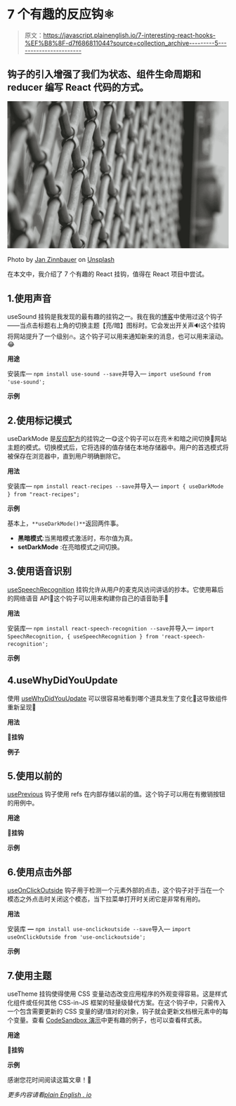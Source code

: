 # 7 个有趣的反应钩⚛️

> 原文：<https://javascript.plainenglish.io/7-interesting-react-hooks-%EF%B8%8F-d7f686811044?source=collection_archive---------5----------------------->

## 钩子的引入增强了我们为状态、组件生命周期和 reducer 编写 React 代码的方式。

![](img/be293619338c3176fc797065d40c6c7a.png)

Photo by [Jan Zinnbauer](https://unsplash.com/@jan_zinnbauer?utm_source=unsplash&utm_medium=referral&utm_content=creditCopyText) on [Unsplash](https://unsplash.com/s/photos/link-chain?utm_source=unsplash&utm_medium=referral&utm_content=creditCopyText)

在本文中，我介绍了 7 个有趣的 React 挂钩，值得在 React 项目中尝试。

## 1.使用声音

useSound 挂钩是我发现的最有趣的挂钩之一。我在我的[博客](https://chetanraj.in/blog/)中使用过这个钩子——当点击标题右上角的切换主题【亮/暗】图标时。它会发出开关声🔊这个挂钩将网站提升了一个级别🔥。这个钩子可以用来通知新来的消息，也可以用来滚动。😂

**用途**

安装库— `npm install use-sound --save`并导入— `import useSound from 'use-sound';`

**示例**

## 2.使用标记模式

useDarkMode 是[反应配方](https://github.com/craig1123/react-recipes)的挂钩之一😋这个钩子可以在亮☀️和暗之间切换🌙网站主题的模式。切换模式后，它将选择的值存储在本地存储器中。用户的首选模式将被保存在浏览器中，直到用户明确删除它。

**用法**

安装库— `npm install react-recipes --save`并导入— `import { useDarkMode } from "react-recipes";`

**示例**

基本上，`**useDarkMode()**`返回两件事。

*   **黑暗模式**:当黑暗模式激活时，布尔值为真。
*   **setDarkMode** :在亮暗模式之间切换。

## 3.使用语音识别

[useSpeechRecognition](https://github.com/JamesBrill/react-speech-recognition) 挂钩允许从用户的麦克风访问讲话的抄本。它使用幕后的网络语音 API🙌这个钩子可以用来构建你自己的语音助手🤖

**用法**

安装库— `npm install react-speech-recognition --save`并导入— `import SpeechRecognition, { useSpeechRecognition } from 'react-speech-recognition';`

**示例**

## 4.useWhyDidYouUpdate

使用 [useWhyDidYouUpdate](https://usehooks.com/useWhyDidYouUpdate/) 可以很容易地看到哪个道具发生了变化🤔这导致组件重新呈现🔁

**用法**

**🔗挂钩**

**例子**

## 5.使用以前的

[usePrevious](https://usehooks.com/usePrevious/) 钩子使用 refs 在内部存储以前的值。这个钩子可以用在有撤销按钮的用例中。

**用途**

**🔗挂钩**

**示例**

## 6.使用点击外部

[useOnClickOutside](https://github.com/Andarist/use-onclickoutside/) 钩子用于检测一个元素外部的点击，这个钩子对于当在一个模态之外点击时关闭这个模态，当下拉菜单打开时关闭它是非常有用的。

**用法**

安装库 **—** `npm install use-onclickoutside --save`导入— `import useOnClickOutside from 'use-onclickoutside';`

**示例**

## 7.使用主题

useTheme 挂钩使得使用 CSS 变量动态改变应用程序的外观变得容易。这是样式化组件或任何其他 CSS-in-JS 框架的轻量级替代方案。在这个钩子中，只需传入一个包含需要更新的 CSS 变量的键/值对的对象，钩子就会更新文档根元素中的每个变量。查看 [CodeSandbox 演示](https://codesandbox.io/s/15mko9187?file=/src/index.js)中更有趣的例子，也可以查看样式表。

**用途**

**🔗挂钩**

**示例**

感谢您花时间阅读这篇文章！🙏

*更多内容请看*[*plain English . io*](http://plainenglish.io/)